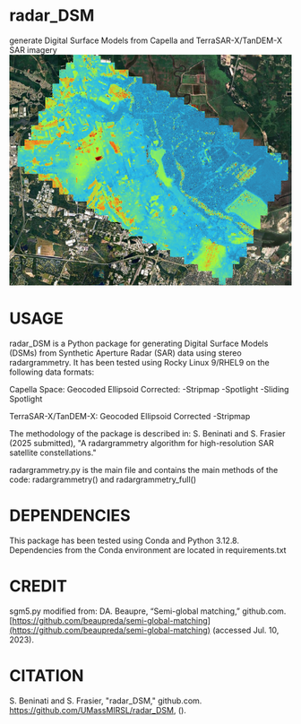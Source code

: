 # radar_DSM
generate Digital Surface Models from Capella and TerraSAR-X/TanDEM-X SAR imagery
![DSM of Savannah, GA, USA](https://github.com/UMassMIRSL/radar_DSM/blob/main/savannah_example_DSM.png)

# USAGE
radar_DSM is a Python package for generating Digital Surface Models (DSMs) from Synthetic Aperture Radar (SAR) data using stereo radargrammetry. It has been tested using Rocky Linux 9/RHEL9 on the following data formats:

Capella Space:
        Geocoded Ellipsoid Corrected:
                -Stripmap
                -Spotlight
                -Sliding Spotlight

TerraSAR-X/TanDEM-X:
        Geocoded Ellipsoid Corrected
                -Stripmap

The methodology of the package is described in: S. Beninati and S. Frasier (2025 submitted), "A radargrammetry algorithm for high-resolution SAR satellite constellations."

radargrammetry.py is the main file and contains the main methods of the code: radargrammetry() and radargrammetry_full()

# DEPENDENCIES
This package has been tested using Conda and Python 3.12.8. Dependencies from the Conda environment are located in requirements.txt


# CREDIT
sgm5.py modified from:
DA. Beaupre, “Semi-global matching,” github.com. [https://github.com/beaupreda/semi-global-matching](https://github.com/beaupreda/semi-global-matching) (accessed Jul. 10, 2023).

# CITATION
S. Beninati and S. Frasier, "radar_DSM," github.com. https://github.com/UMassMIRSL/radar_DSM, (<date accessed>).
